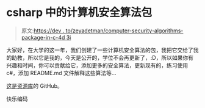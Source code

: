 # csharp 中的计算机安全算法包

> 原文:[https://dev . to/zeyadetman/computer-security-algorithms-package-in-c-4d 3i](https://dev.to/zeyadetman/computer-security-algorithms-package-in-c--4d3i)

大家好，在大学的这一年，我们创建了一些计算机安全算法的包，我把它交给了我的助教，所以它是我的，今天是公开的，学位不会再更新了，:D，所以如果你有兴趣和时间，你可以贡献给它，添加更多的安全算法，更新现有的，练习使用 c#，添加 README.md 文件解释这些算法等...

[这是资源库](https://github.com/zeyadetman/Computer-Security-algorithms)的 GitHub。

快乐编码